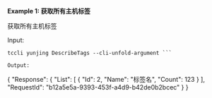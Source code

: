 **Example 1: 获取所有主机标签**

获取所有主机标签

Input: 

```
tccli yunjing DescribeTags --cli-unfold-argument ```

Output: 
```
{
    "Response": {
        "List": [
            {
                "Id": 2,
                "Name": "标签名",
                "Count": 123
            }
        ],
        "RequestId": "b12a5e5a-9393-453f-a4d9-b42de0b2bcec"
    }
}
```

